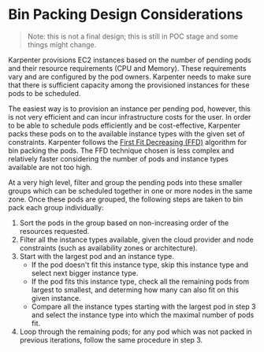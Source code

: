 # Bin Packing Design Considerations

> Note: this is not a final design; this is still in POC stage and
> some things might change.

Karpenter provisions EC2 instances based on the number of pending pods
and their resource requirements (CPU and Memory). These requirements
vary and are configured by the pod owners. Karpenter needs to make
sure that there is sufficient capacity among the provisioned instances
for these pods to be scheduled.

The easiest way is to provision an instance per pending pod, however,
this is not very efficient and can incur infrastructure costs for the
user. In order to be able to schedule pods efficiently and be
cost-effective, Karpenter packs these pods on to the available
instance types with the given set of constraints. Karpenter follows
the [First Fit Decreasing (FFD)](https://en.wikipedia.org/wiki/Bin_packing_problem#First_Fit_Decreasing_(FFD))
algorithm for bin packing the pods. The FFD technique chosen is less
complex and relatively faster considering the number of pods and
instance types available are not too high.

At a very high level, filter and group the pending pods into these
smaller groups which can be scheduled together in one or more nodes in
the same zone. Once these pods are grouped, the following steps are
taken to bin pack each group individually:

1. Sort the pods in the group based on non-increasing order of the
   resources requested.
2. Filter all the instance types available, given the cloud provider
   and node constraints (such as availability zones or architecture).
3. Start with the largest pod and an instance type.
    - If the pod doesn't fit this instance type, skip this instance
      type and select next bigger instance type.
    - If the pod fits this instance type, check all the remaining pods
      from largest to smallest, and determing how many can also fit on
      this given instance.
    - Compare all the instance types starting with the largest pod in
      step 3 and select the instance type into which the maximal
      number of pods fit.
4. Loop through the remaining pods; for any pod which was not packed
   in previous iterations, follow the same procedure in step 3.
